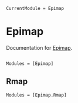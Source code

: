 ```@meta
CurrentModule = Epimap
```

# Epimap

Documentation for [Epimap](https://github.com/epimap/Epimap.jl).

```@index
```

```@autodocs
Modules = [Epimap]
```

## Rmap
```@autodocs
Modules = [Epimap.Rmap]
```
